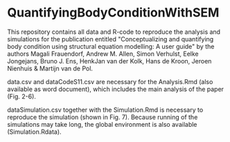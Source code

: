 # QuantifyingBodyConditionWithSEM
This repository contains all data and R-code to reproduce the analysis and simulations for the publication entitled "Conceptualizing and quantifying body condition using structural equation modelling: A user guide" by the authors Magali Frauendorf, Andrew M. Allen, Simon Verhulst, Eelke Jongejans, Bruno J. Ens, HenkJan van der Kolk, Hans de Kroon, Jeroen Nienhuis & Martijn van de Pol. 

data.csv and dataCodeS11.csv are necessary for the Analysis.Rmd (also available as word document), which includes the main analysis of the paper (Fig. 2-6). 

dataSimulation.csv together with the Simulation.Rmd is necessary to reproduce the simulation (shown in Fig. 7). Because running of the simulations may take long, the global environment is also available (Simulation.Rdata). 
